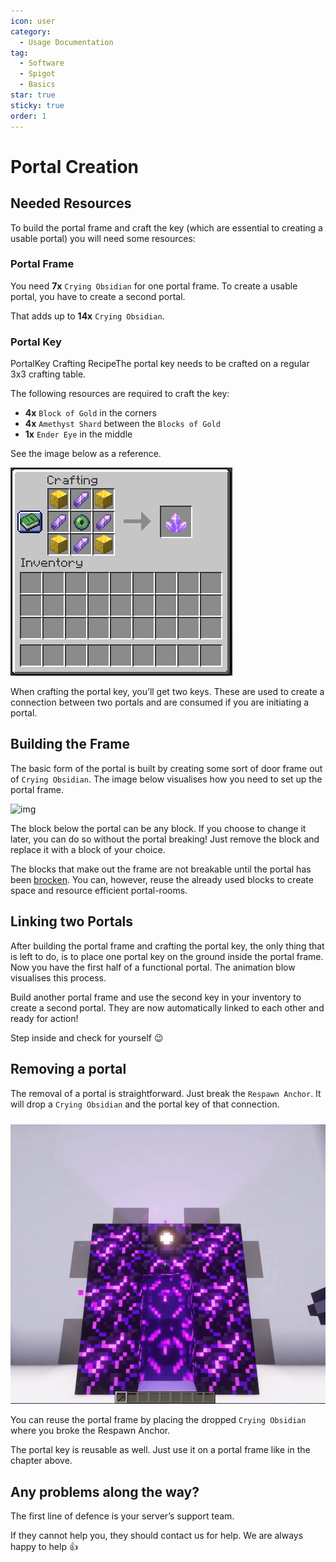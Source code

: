 ```yaml
---
icon: user
category:
  - Usage Documentation
tag:
  - Software
  - Spigot
  - Basics
star: true
sticky: true
order: 1
---
```


# Portal Creation

## Needed Resources

To build the portal frame and craft the key (which are essential to creating a usable portal) you will need some resources:

### Portal Frame

You need **7x** `Crying Obsidian` for one portal frame. To create a usable portal, you have to create a second portal.

That adds up to **14x** `Crying Obsidian`.

### Portal Key

PortalKey Crafting RecipeThe portal key needs to be crafted on a regular 3x3 crafting table.

The following resources are required to craft the key:

  - **4x** `Block of Gold` in the corners
  - **4x** `Amethyst Shard` between the `Blocks of Gold`
  - **1x** `Ender Eye` in the middle

See the image below as a reference.

![img](./img/PortalKeyCrafting.png "Crafting Recipe for the Portal Key")

When crafting the portal key, you’ll get two keys. These are used to create a connection between two portals and are consumed if you are initiating a portal.

## Building the Frame

The basic form of the portal is built by creating some sort of door frame out of `Crying Obsidian`. The image below visualises how you need to set up the portal frame.

![img](./img/PortalCreation.gif "Showcase of the portal creation process")

The block below the portal can be any block. If you choose to change it later, you can do so without the portal breaking! Just remove the block and replace it with a block of your choice.

The blocks that make out the frame are not breakable until the portal has been [brocken](#removing-a-portal). You can, however, reuse the already used blocks to create space and resource efficient portal-rooms.

## Linking two Portals

After building the portal frame and crafting the portal key, the only thing that is left to do, is to place one portal key on the ground inside the portal frame. Now you have the first half of a functional portal. The animation blow visualises this process.

Build another portal frame and use the second key in your inventory to create a second portal. They are now automatically linked to each other and ready for action!

Step inside and check for yourself 😉

## Removing a portal

The removal of a portal is straightforward. Just break the `Respawn Anchor`. It will drop a `Crying Obsidian` and the portal key of that connection.

![img](./img/PortalRemoval.gif "Showcase of the portal removal process")

You can reuse the portal frame by placing the dropped `Crying Obsidian` where you broke the Respawn Anchor.

The portal key is reusable as well. Just use it on a portal frame like in the chapter above.

## Any problems along the way?

The first line of defence is your server’s support team.

If they cannot help you, they should contact us for help. We are always happy to help 👍